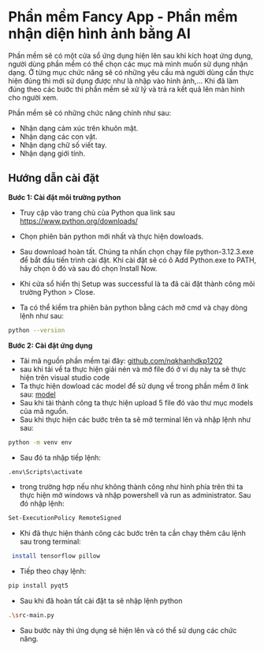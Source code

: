 
# Phần mềm Fancy App - Phần mềm nhận diện hình ảnh bằng AI

Phần mềm sẽ có một cửa sổ ứng dụng hiện lên sau khi kích hoạt ứng dụng, người dùng phần mềm có thể chọn các mục mà mình muốn sử dụng nhận dạng. Ở từng mục chức năng sẽ có những yêu cầu mà người dùng cần thực hiện đúng thì mới sử dụng được như là nhập vào hình ảnh,... Khi đã làm đúng theo các bước thì phần mềm sẽ xử lý và trả ra kết quả lên màn hình cho người xem.

Phần mềm sẽ có những chức năng chính như sau:

- Nhận dạng cảm xúc trên khuôn mặt.
- Nhận dạng các con vật.
- Nhận dạng chữ số viết tay.
- Nhận dạng giới tính.


## Hướng dẫn cài đặt
**Bước 1: Cài đặt môi trường python**
- Truy cập vào trang chủ của Python qua link sau https://www.python.org/downloads/
- Chọn phiên bản python mới nhất và thực hiện dowloads.
- Sau download hoàn tất. Chúng ta nhấn chọn chạy file python-3.12.3.exe để bắt đầu tiến trình cài đặt. Khi cài đặt sẽ có ô  Add Python.exe to PATH, hãy chọn ô đó và sau đó chọn Install Now.
- Khi cửa sổ hiển thị Setup was successful là ta đã cài đặt thành công môi trường Python > Close.

- Ta có thể kiểm tra phiên bản python bằng cách mở cmd và chạy dòng lệnh như sau:
```bash
python --version
```
**Bước 2: Cài đặt ứng dụng**

- Tải mã nguồn phần mềm tại đây: [github.com/nqkhanhdkp1202](https://github.com/nqkhanhdkp1202/ossd-app/releases/tag/v1.0)
- sau khi tải về ta thực hiện giải nén và mở file đó ở ví dụ này ta sẽ thực hiện trên
visual studio code
- Ta thực hiện dowload các model để sử dụng về trong phần mềm ở link sau: [model](https://drive.google.com/drive/folders/1ipZDhCQzeEFSN3ruRVybYqPG1uyLIryA?usp=sharing )
- Sau khi tải thành công ta thực hiện upload 5 file đó vào thư mục models của mã nguồn.
-  Sau khi thực hiện các bước trên ta sẽ mở terminal lên và nhập lệnh như sau:
```bash
python -m venv env
```
- Sau đó ta nhập tiếp lệnh:
```bash
.env\Scripts\activate
```
- trong trường hợp nếu như không thành công như hình phía trên thì ta thực hiện mở windows và nhập powershell và run as administrator. Sau đó nhập lệnh: 
```bash
Set-ExecutionPolicy RemoteSigned
```
- Khi đã thực hiện thành công các bước trên ta cần chạy thêm câu lệnh sau trong terminal:
```bash
 install tensorflow pillow
```
- Tiếp theo chạy lệnh:
```bash
pip install pyqt5
```
- Sau khi đã hoàn tất cài đặt ta sẽ nhập lệnh python 
```bash
.\src-main.py
```
- Sau bước này thì ứng dụng sẽ hiện lên và có thể sử dụng các chức năng.



